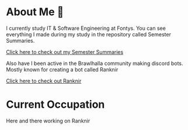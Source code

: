 # About Me 🙂
I currently study IT & Software Engineering at Fontys. You can see everything I made during my study in the repository called Semester Summaries.

[Click here to check out my Semester Summaries](https://github.com/School-Semester-Summaries)

Also have I been active in the Brawlhalla community making discord bots. Mostly known for creating a bot called Ranknir

[Click here to check out Ranknir](https://github.com/CrossyChainsaw/Ranknir) <img src="https://github.com/CrossyChainsaw/CrossyChainsaw/assets/74303221/864e8fe6-fbbe-4a27-800c-24dc2b9573c1" width="11" height="12" />

# Current Occupation
Here and there working on Ranknir
